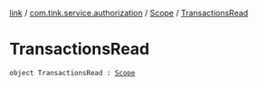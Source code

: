 [link](../../index.md) / [com.tink.service.authorization](../index.md) / [Scope](index.md) / [TransactionsRead](./-transactions-read.md)

# TransactionsRead

`object TransactionsRead : `[`Scope`](index.md)